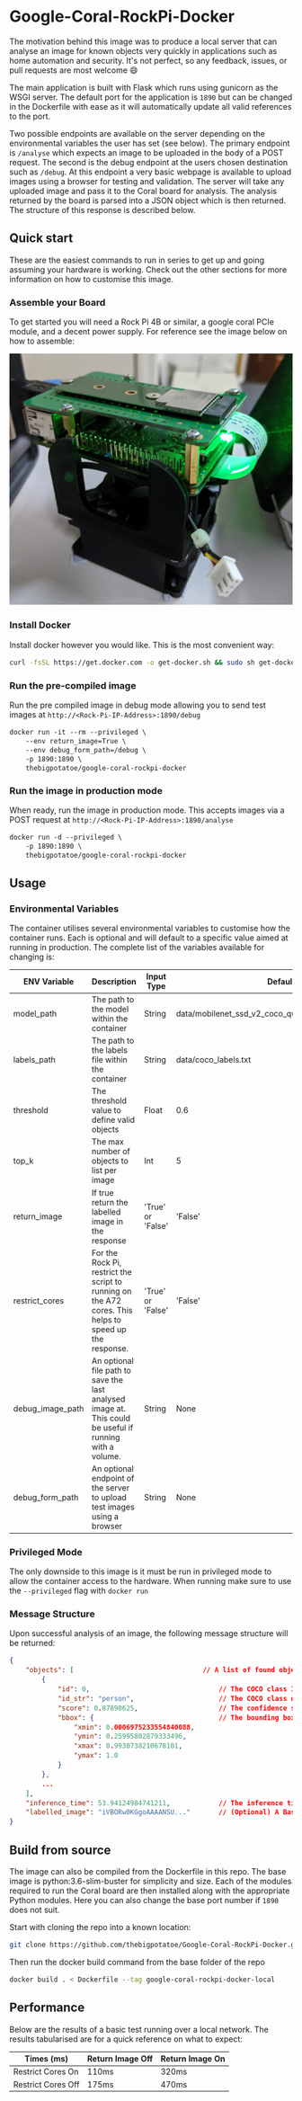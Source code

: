 # Google-Coral-RockPi-Docker

The motivation behind this image was to produce a local server that can analyse an image for known objects very quickly in applications such as home automation and security. It's not perfect, so any feedback, issues, or pull requests are most welcome :smile:

The main application is built with Flask which runs using gunicorn as the WSGI server. The default port for the application is `1890` but can be changed in the Dockerfile with ease as it will automatically update all valid references to the port.

Two possible endpoints are available on the server depending on the environmental variables the user has set (see below). The primary endpoint is `/analyse` which expects an image to be uploaded in the body of a POST request. The second is the debug endpoint at the users chosen destination such as `/debug`. At this endpoint a very basic webpage is available to upload images using a browser for testing and validation. The server will take any uploaded image and pass it to the Coral board for analysis. The analysis returned by the board is parsed into a JSON object which is then returned. The structure of this response is described below.

## Quick start

These are the easiest commands to run in series to get up and going assuming your hardware is working. Check out the other sections for more information on how to customise this image.

### Assemble your Board

To get started you will need a Rock Pi 4B or similar, a google coral PCIe module, and a decent power supply. For reference see the image below on how to assemble:

![RockPi4bB With Coral](docs/RockPi.jpg)

### Install Docker

Install docker however you would like. This is the most convenient way:

``` bash
curl -fsSL https://get.docker.com -o get-docker.sh && sudo sh get-docker.sh
```

### Run the pre-compiled image

Run the pre compiled image in debug mode allowing you to send test images at `http://<Rock-Pi-IP-Address>:1890/debug`

``` Docker
docker run -it --rm --privileged \
    --env return_image=True \
    --env debug_form_path=/debug \
    -p 1890:1890 \
    thebigpotatoe/google-coral-rockpi-docker
```

### Run the image in production mode

When ready, run the image in production mode. This accepts images via a POST request at `http://<Rock-Pi-IP-Address>:1890/analyse`

``` Docker
docker run -d --privileged \
    -p 1890:1890 \
    thebigpotatoe/google-coral-rockpi-docker
```

## Usage

### Environmental Variables

The container utilises several environmental variables to customise how the container runs. Each is optional and will default to a specific value aimed at running in production. The complete list of the variables available for changing is:

ENV Variable | Description | Input Type | Default Value
------------ | ----------- | ---------- | -------------
model_path | The path to the model within the container | String | data/mobilenet_ssd_v2_coco_quant_postprocess_edgetpu.tflite
labels_path | The path to the labels file within the container | String | data/coco_labels.txt
threshold | The threshold value to define valid objects | Float | 0.6
top_k | The max number of objects to list per image | Int | 5
return_image | If true return the labelled image in the response | 'True' or 'False' | 'False'
restrict_cores | For the Rock Pi, restrict the script to running on the A72 cores. This helps to speed up the response. | 'True' or 'False' | 'False'
debug_image_path | An optional file path to save the last analysed image at. This could be useful if running with a volume. | String | None
debug_form_path | An optional endpoint of the server to upload test images using a browser | String |  None

### Privileged Mode

The only downside to this image is it must be run in privileged mode to allow the container access to the hardware. When running make sure to use the  `--privileged` flag with `docker run`

### Message Structure

Upon successful analysis of an image, the following message structure will be returned:

``` json
{
    "objects": [                                // A list of found objects
        {
            "id": 0,                                // The COCO class ID number
            "id_str": "person",                     // The COCO class descriptor for labels.txt
            "score": 0.87890625,                    // The confidence score of the current object
            "bbox": {                               // The bounding box dimensions
                "xmin": 0.0006975233554840088,
                "ymin": 0.25995802879333496,
                "xmax": 0.9930738210678101,
                "ymax": 1.0
            }
        },
        ...
    ],
    "inference_time": 53.94124984741211,            // The inference time spent on the Coral TPU
    "labelled_image": "iVBORw0KGgoAAAANSU..."       // (Optional) A Base64 encoded string of the analysed and labelled image
}
```

## Build from source

The image can also be compiled from the Dockerfile in this repo. The base image is python:3.6-slim-buster for simplicity and size. Each of the modules required to run the Coral board are then installed along with the appropriate Python modules. Here you can also change the base port number if `1890` does not suit.

Start with cloning the repo into a known location:

``` bash
git clone https://github.com/thebigpotatoe/Google-Coral-RockPi-Docker.git && cd Google-Coral-RockPi-Docker
```

Then run the docker build command from the base folder of the repo

``` bash
docker build . < Dockerfile --tag google-coral-rockpi-docker-local
```

## Performance

Below are the results of a basic test running over a local network. The results tabularised are for a quick reference on what to expect:

Times (ms) | Return Image Off | Return Image On
---------- | ---------------- | ---------------
Restrict Cores On | 110ms | 320ms
Restrict Cores Off | 175ms | 470ms
